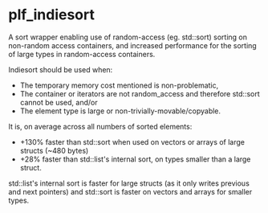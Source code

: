 # plf_indiesort
A sort wrapper enabling use of random-access (eg. std::sort) sorting on non-random access containers, and increased performance for the sorting of large types in random-access containers.

Indiesort should be used when:

* The temporary memory cost mentioned is non-problematic,
* The container or iterators are not random_access and therefore std::sort cannot be used, and/or
* The element type is large or non-trivially-movable/copyable.


It is, on average across all numbers of sorted elements:

* +130% faster than std::sort when used on vectors or arrays of large structs (~480 bytes)
* +28% faster than std::list's internal sort, on types smaller than a large struct.

std::list's internal sort is faster for large structs (as it only writes previous and next pointers) and std::sort is faster on vectors and arrays for smaller types.
